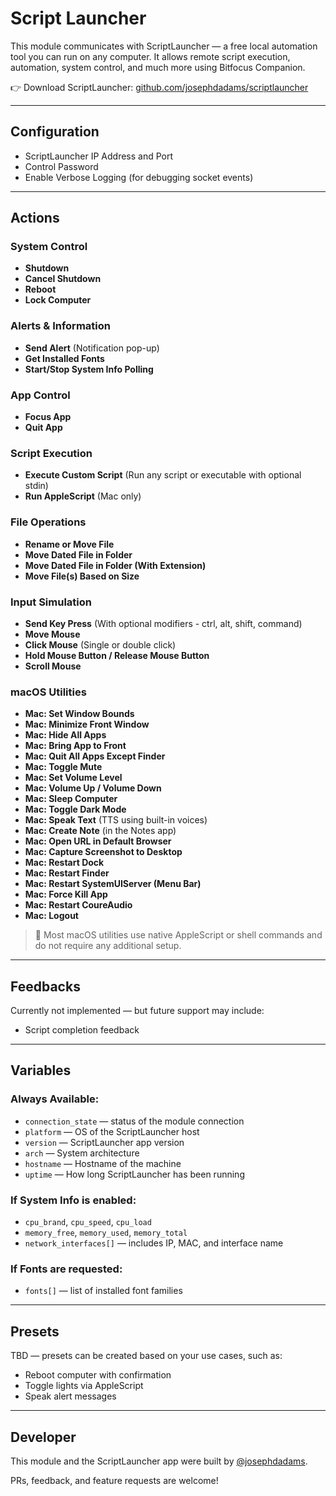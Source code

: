 # Script Launcher

This module communicates with ScriptLauncher — a free local automation tool you can run on any computer. It allows remote script execution, automation, system control, and much more using Bitfocus Companion.

👉 Download ScriptLauncher: [github.com/josephdadams/scriptlauncher](http://github.com/josephdadams/scriptlauncher)

---

## Configuration

- ScriptLauncher IP Address and Port
- Control Password
- Enable Verbose Logging (for debugging socket events)

---

## Actions

### System Control

- **Shutdown**
- **Cancel Shutdown**
- **Reboot**
- **Lock Computer**

### Alerts & Information

- **Send Alert** (Notification pop-up)
- **Get Installed Fonts**
- **Start/Stop System Info Polling**

### App Control

- **Focus App**
- **Quit App**

### Script Execution

- **Execute Custom Script** (Run any script or executable with optional stdin)
- **Run AppleScript** (Mac only)

### File Operations

- **Rename or Move File**
- **Move Dated File in Folder**
- **Move Dated File in Folder (With Extension)**
- **Move File(s) Based on Size**

### Input Simulation

- **Send Key Press** (With optional modifiers - ctrl, alt, shift, command)
- **Move Mouse**
- **Click Mouse** (Single or double click)
- **Hold Mouse Button / Release Mouse Button**
- **Scroll Mouse**

### macOS Utilities

- **Mac: Set Window Bounds**
- **Mac: Minimize Front Window**
- **Mac: Hide All Apps**
- **Mac: Bring App to Front**
- **Mac: Quit All Apps Except Finder**
- **Mac: Toggle Mute**
- **Mac: Set Volume Level**
- **Mac: Volume Up / Volume Down**
- **Mac: Sleep Computer**
- **Mac: Toggle Dark Mode**
- **Mac: Speak Text** (TTS using built-in voices)
- **Mac: Create Note** (in the Notes app)
- **Mac: Open URL in Default Browser**
- **Mac: Capture Screenshot to Desktop**
- **Mac: Restart Dock**
- **Mac: Restart Finder**
- **Mac: Restart SystemUIServer (Menu Bar)**
- **Mac: Force Kill App**
- **Mac: Restart CoureAudio**
- **Mac: Logout**

> 🧠 Most macOS utilities use native AppleScript or shell commands and do not require any additional setup.

---

## Feedbacks

Currently not implemented — but future support may include:

- Script completion feedback

---

## Variables

### Always Available:

- `connection_state` — status of the module connection
- `platform` — OS of the ScriptLauncher host
- `version` — ScriptLauncher app version
- `arch` — System architecture
- `hostname` — Hostname of the machine
- `uptime` — How long ScriptLauncher has been running

### If System Info is enabled:

- `cpu_brand`, `cpu_speed`, `cpu_load`
- `memory_free`, `memory_used`, `memory_total`
- `network_interfaces[]` — includes IP, MAC, and interface name

### If Fonts are requested:

- `fonts[]` — list of installed font families

---

## Presets

TBD — presets can be created based on your use cases, such as:

- Reboot computer with confirmation
- Toggle lights via AppleScript
- Speak alert messages

---

## Developer

This module and the ScriptLauncher app were built by [@josephdadams](https://github.com/josephdadams).

PRs, feedback, and feature requests are welcome!
